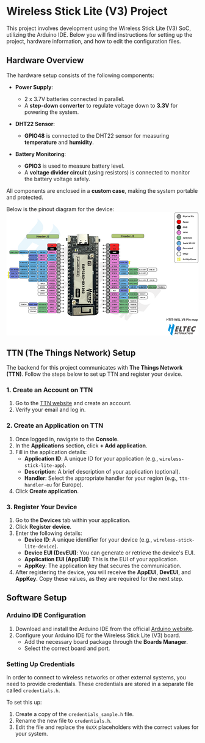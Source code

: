 # Wireless Stick Lite (V3) Project
This project involves development using the Wireless Stick Lite (V3) SoC, utilizing the Arduino IDE. Below you will find instructions for setting up the project, hardware information, and how to edit the configuration files.

## Hardware Overview
The hardware setup consists of the following components:
- **Power Supply**: 
  - 2 x 3.7V batteries connected in parallel.
  - A **step-down converter** to regulate voltage down to **3.3V** for powering the system.

- **DHT22 Sensor**:
  - **GPIO48** is connected to the DHT22 sensor for measuring **temperature** and **humidity**.

- **Battery Monitoring**:
  - **GPIO3** is used to measure battery level.
  - A **voltage divider circuit** (using resistors) is connected to monitor the battery voltage safely.

All components are enclosed in a **custom case**, making the system portable and protected.

Below is the pinout diagram for the device:
![Wireless Stick Lite V3 Pinout](HTIT-WSL_V3.png)

## TTN (The Things Network) Setup
The backend for this project communicates with **The Things Network (TTN)**. Follow the steps below to set up TTN and register your device.

### 1. Create an Account on TTN
1. Go to the [TTN website](https://eu1.cloud.thethings.network) and create an account.
2. Verify your email and log in.

### 2. Create an Application on TTN
1. Once logged in, navigate to the **Console**.
2. In the **Applications** section, click **+ Add application**.
3. Fill in the application details:
   - **Application ID**: A unique ID for your application (e.g., `wireless-stick-lite-app`).
   - **Description**: A brief description of your application (optional).
   - **Handler**: Select the appropriate handler for your region (e.g., `ttn-handler-eu` for Europe).
4. Click **Create application**.

### 3. Register Your Device
1. Go to the **Devices** tab within your application.
2. Click **Register device**.
3. Enter the following details:
   - **Device ID**: A unique identifier for your device (e.g., `wireless-stick-lite-device`).
   - **Device EUI (DevEUI)**: You can generate or retrieve the device's EUI.
   - **Application EUI (AppEUI)**: This is the EUI of your application.
   - **AppKey**: The application key that secures the communication.
4. After registering the device, you will receive the **AppEUI**, **DevEUI**, and **AppKey**. Copy these values, as they are required for the next step.


## Software Setup

### Arduino IDE Configuration
1. Download and install the Arduino IDE from the official [Arduino website](https://www.arduino.cc/en/software).
2. Configure your Arduino IDE for the Wireless Stick Lite (V3) board.
   - Add the necessary board package through the **Boards Manager**.
   - Select the correct board and port.

### Setting Up Credentials
In order to connect to wireless networks or other external systems, you need to provide credentials. These credentials are stored in a separate file called `credentials.h`.

To set this up:

1. Create a copy of the `credentials_sample.h` file.
2. Rename the new file to `credentials.h`.
3. Edit the file and replace the `0xXX` placeholders with the correct values for your system.
